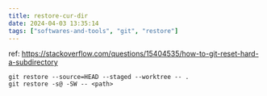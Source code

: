 ```yaml
---
title: restore-cur-dir
date: 2024-04-03 13:35:14
tags: ["softwares-and-tools", "git", "restore"]
---
```

ref: https://stackoverflow.com/questions/15404535/how-to-git-reset-hard-a-subdirectory

```
git restore --source=HEAD --staged --worktree -- .
git restore -s@ -SW -- <path>
```

